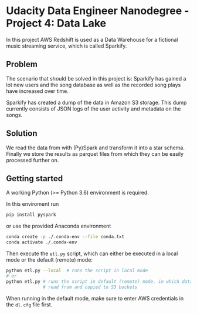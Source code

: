 # Udacity Data Engineer Nanodegree - Project 4: Data Lake

In this project AWS Redshift is used as a Data Warehouse for a fictional
music streaming service, which is called Sparkify.

## Problem

The scenario that should be solved in this project is: 
Sparkify has gained a lot new users and the song database as well as the
recorded song plays have increased over time.

Sparkify has created a dump of the data in Amazon S3 storage.
This dump currently consists of JSON logs of the user activity and metadata
on the songs.

## Solution

We read the data from with (Py)Spark and transform it into a star schema.
Finally we store the results as parquet files from which they can be easily
processed further on.

## Getting started

A working Python (>= Python 3.6) environment is required.

In this enviroment run

```bash
pip install pyspark
``` 

or use the provided Anaconda environment

```bash
conda create -p ./.conda-env --file conda.txt
conda activate ./.conda-env
```

Then execute the `etl.py` script, which can either be executed in a local
mode or the default (remote) mode:

```bash
python etl.py --local  # runs the script in local mode
# or
python etl.py # runs the script in default (remote) mode, in which data is
              # read from and copied to S3 buckets
```

When running in the default mode, make sure to enter AWS credentials in the
`dl.cfg` file first.
